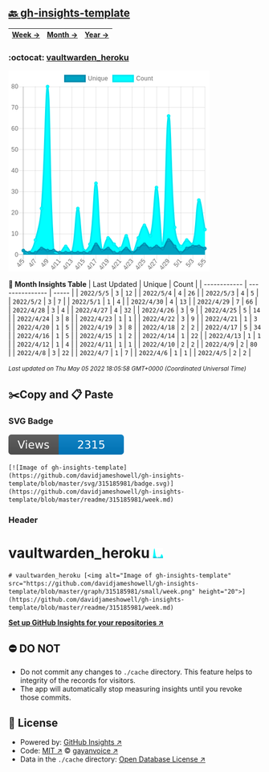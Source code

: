 ## [🔙 gh-insights-template](https://github.com/davidjameshowell/gh-insights-template)
| [**Week →**](https://github.com/davidjameshowell/gh-insights-template/blob/master/readme/315185981/week.md) | [**Month →**](https://github.com/davidjameshowell/gh-insights-template/blob/master/readme/315185981/month.md) | [**Year →**](https://github.com/davidjameshowell/gh-insights-template/blob/master/readme/315185981/year.md) |
 | ------------ | --------------- | ----- |

### :octocat: [vaultwarden_heroku](https://github.com/davidjameshowell/vaultwarden_heroku)
![Image of gh-insights-template](https://github.com/davidjameshowell/gh-insights-template/blob/master/graph/315185981/large/month.png)

**:calendar: Month Insights Table**
| Last Updated | Unique | Count |
 | ------------ | --------------- | ----- |
 | `2022/5/5` |  `3` | `12` |
 | `2022/5/4` |  `4` | `26` |
 | `2022/5/3` |  `4` | `5` |
 | `2022/5/2` |  `3` | `7` |
 | `2022/5/1` |  `1` | `4` |
 | `2022/4/30` |  `4` | `13` |
 | `2022/4/29` |  `7` | `66` |
 | `2022/4/28` |  `3` | `4` |
 | `2022/4/27` |  `4` | `32` |
 | `2022/4/26` |  `3` | `9` |
 | `2022/4/25` |  `5` | `14` |
 | `2022/4/24` |  `3` | `8` |
 | `2022/4/23` |  `1` | `1` |
 | `2022/4/22` |  `3` | `9` |
 | `2022/4/21` |  `1` | `3` |
 | `2022/4/20` |  `1` | `5` |
 | `2022/4/19` |  `3` | `8` |
 | `2022/4/18` |  `2` | `2` |
 | `2022/4/17` |  `5` | `34` |
 | `2022/4/16` |  `1` | `5` |
 | `2022/4/15` |  `1` | `2` |
 | `2022/4/14` |  `1` | `22` |
 | `2022/4/13` |  `1` | `1` |
 | `2022/4/12` |  `1` | `4` |
 | `2022/4/11` |  `1` | `1` |
 | `2022/4/10` |  `2` | `2` |
 | `2022/4/9` |  `2` | `80` |
 | `2022/4/8` |  `3` | `22` |
 | `2022/4/7` |  `1` | `7` |
 | `2022/4/6` |  `1` | `1` |
 | `2022/4/5` |  `2` | `2` |

<small><i>Last updated on Thu May 05 2022 18:05:58 GMT+0000 (Coordinated Universal Time)</i></small>

## ✂️Copy and 📋 Paste
### SVG Badge
[![Image of gh-insights-template](https://github.com/davidjameshowell/gh-insights-template/blob/master/svg/315185981/badge.svg)](https://github.com/davidjameshowell/gh-insights-template/blob/master/readme/315185981/week.md)
```readme
[![Image of gh-insights-template](https://github.com/davidjameshowell/gh-insights-template/blob/master/svg/315185981/badge.svg)](https://github.com/davidjameshowell/gh-insights-template/blob/master/readme/315185981/week.md)
```
### Header
# vaultwarden_heroku [<img alt="Image of gh-insights-template" src="https://github.com/davidjameshowell/gh-insights-template/blob/master/graph/315185981/small/week.png" height="20">](https://github.com/davidjameshowell/gh-insights-template/blob/master/readme/315185981/week.md)
```readme
# vaultwarden_heroku [<img alt="Image of gh-insights-template" src="https://github.com/davidjameshowell/gh-insights-template/blob/master/graph/315185981/small/week.png" height="20">](https://github.com/davidjameshowell/gh-insights-template/blob/master/readme/315185981/week.md)
```
[**Set up GitHub Insights for your repositories ↗️**](https://github.com/gayanvoice/github-insights)
## ⛔ DO NOT
- Do not commit any changes to `./cache` directory. This feature helps to integrity of the records for visitors.
- The app will automatically stop measuring insights until you revoke those commits.
## 📄 License
- Powered by: [GitHub Insights ↗️](https://github.com/gayanvoice/github-insights)
- Code: [MIT ↗️](./LICENSE) © [gayanvoice ↗️](https://github.com/gayanvoice)
- Data in the `./cache` directory: [Open Database License ↗️](https://opendatacommons.org/licenses/odbl/1-0/)
